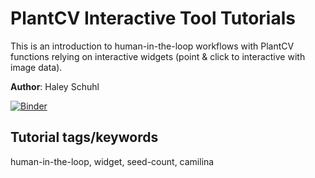 # PlantCV Interactive Tool Tutorials 

This is an introduction to human-in-the-loop workflows with PlantCV functions relying on interactive widgets (point & click to interactive with image data). 

**Author**: Haley Schuhl 

[![Binder](https://mybinder.org/badge_logo.svg)](https://mybinder.org/v2/gh/danforthcenter/plantcv-interactive-tutorials/HEAD?filepath=index.ipynb)

## Tutorial tags/keywords

human-in-the-loop, widget, seed-count, camilina


